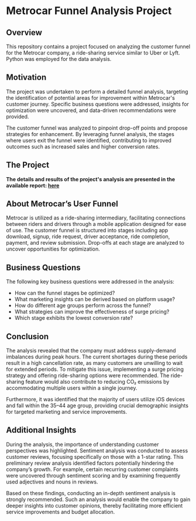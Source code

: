 # Metrocar Funnel Analysis Project
## Overview
This repository contains a project focused on analyzing the customer funnel for the Metrocar company, a ride-sharing service similar to Uber or Lyft. Python was employed for the data analysis.

## Motivation
The project was undertaken to perform a detailed funnel analysis, targeting the identification of potential areas for improvement within Metrocar's customer journey. Specific business questions were addressed, insights for optimization were uncovered, and data-driven recommendations were provided.

The customer funnel was analyzed to pinpoint drop-off points and propose strategies for enhancement. By leveraging funnel analysis, the stages where users exit the funnel were identified, contributing to improved outcomes such as increased sales and higher conversion rates.

## The Project
**The details and results of the project's analysis are presented in the available report: [here](https://github.com/nadiya-ms/Metrocar_Funnel_Analysis/blob/main/Metrocar_Funnel_Analysis_Report.pdf)**

## About Metrocar’s User Funnel
Metrocar is utilized as a ride-sharing intermediary, facilitating connections between riders and drivers through a mobile application designed for ease of use. The customer funnel is structured into stages including app download, signup, ride request, driver acceptance, ride completion, payment, and review submission. Drop-offs at each stage are analyzed to uncover opportunities for optimization.

## Business Questions
The following key business questions were addressed in the analysis:

* How can the funnel stages be optimized?
* What marketing insights can be derived based on platform usage?
* How do different age groups perform across the funnel?
* What strategies can improve the effectiveness of surge pricing?
* Which stage exhibits the lowest conversion rate?
    
## Conclusion
The analysis revealed that the company must address supply-demand imbalances during peak hours. The current shortages during these periods result in a high cancellation rate, as many customers are unwilling to wait for extended periods. To mitigate this issue, implementing a surge pricing strategy and offering ride-sharing options were recommended. The ride-sharing feature would also contribute to reducing CO₂ emissions by accommodating multiple users within a single journey.

Furthermore, it was identified that the majority of users utilize iOS devices and fall within the 35–44 age group, providing crucial demographic insights for targeted marketing and service improvements.

## Additional Insights 
During the analysis, the importance of understanding customer perspectives was highlighted. Sentiment analysis was conducted to assess customer reviews, focusing specifically on those with a 1-star rating. 
This preliminary review analysis identified factors potentially hindering the company’s growth. For example, certain recurring customer complaints were uncovered through sentiment scoring and by examining frequently used adjectives and nouns in reviews.

Based on these findings, conducting an in-depth sentiment analysis is strongly recommended. Such an analysis would enable the company to gain deeper insights into customer opinions, thereby facilitating more efficient service improvements and budget allocation.